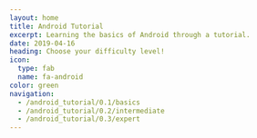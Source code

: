 ```yaml
---
layout: home
title: Android Tutorial
excerpt: Learning the basics of Android through a tutorial.
date: 2019-04-16
heading: Choose your difficulty level!
icon:
  type: fab
  name: fa-android
color: green
navigation:
  - /android_tutorial/0.1/basics
  - /android_tutorial/0.2/intermediate
  - /android_tutorial/0.3/expert
---
```

<!--stackedit_data:
eyJoaXN0b3J5IjpbMTUwMDY2MzAxOF19
-->